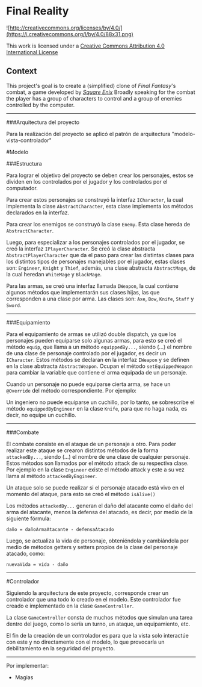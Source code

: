Final Reality
=============

![http://creativecommons.org/licenses/by/4.0/](https://i.creativecommons.org/l/by/4.0/88x31.png)

This work is licensed under a 
[Creative Commons Attribution 4.0 International License](http://creativecommons.org/licenses/by/4.0/)

Context
-------

This project's goal is to create a (simplified) clone of _Final Fantasy_'s combat, a game developed
by [_Square Enix_](https://www.square-enix.com)
Broadly speaking for the combat the player has a group of characters to control and a group of 
enemies controlled by the computer.

---

###Arquitectura del proyecto

Para la realización del proyecto se aplicó el patrón de arquitectura "modelo-vista-controlador"

#Modelo

###Estructura

Para lograr el objetivo del proyecto se deben crear los personajes, estos se dividen en los
controlados por el jugador y los controlados por el computador.

Para crear estos personajes se construyó la interfaz ``ICharacter``, la cual implementa la clase
``AbstractCharacter``, esta clase implementa los métodos declarados en la interfaz.

Para crear los enemigos se construyó la clase ``Enemy``. Esta clase hereda de ``AbstractCharacter``.

Luego, para especializar a los personajes controlados por el jugador, se creó la interfaz
``IPlayerCharacter``. Se creó la clase abstracta ``AbstractPlayerCharacter`` que da el paso para crear
las distintas clases para los distintos tipos de personajes manejables por el jugador, estas
clases son: ``Engineer``, ``Knight`` y ``Thief``, además, una clase abstracta ``AbstractMage``,
de la cual heredan ``WhiteMage`` y ``BlackMage``.

Para las armas, se creó una interfaz llamada ``IWeapon``, la cual contiene algunos métodos que
implementarán sus clases hijas, las que corresponden a una clase por arma. Las clases son:
``Axe``, ``Bow``, ``Knife``, ``Staff`` y ``Sword``.

---

###Equipamiento

Para el equipamiento de armas se utilizó double dispatch, ya que los personajes pueden equiparse
solo algunas armas, para esto se creó el método ``equip``, que llama a un método ``equippedBy...``,
siendo (...) el nombre de una clase de personaje controlado por el jugador, es decir un ``ICharacter``.
Estos métodos se declaran en la interfaz ``IWeapon`` y se definen en la clase abstracta ``AbstractWeapon``.
Ocupan el método ``setEquippedWeapon`` para cambiar la variable que contiene el arma equipada de un personaje.

Cuando un personaje no puede equiparse cierta arma, se hace un ``@Override`` del método
correspondiente. Por ejemplo:

Un ingeniero no puede equiparse un cuchillo, por lo tanto, se sobrescribe el método ``equippedByEngineer``
en la clase ``Knife``, para que no haga nada, es decir, no equipe un cuchillo.

---

###Combate

El combate consiste en el ataque de un personaje a otro. Para poder realizar este ataque se crearon
distintos métodos de la forma ``attackedBy...``, siendo (...) el nombre de una clase de cualquier personaje.
Estos métodos son llamados por el método attack de su respectiva clase. Por ejemplo en la clase
``Engineer`` existe el método attack y este a su vez llama al método ``attackedByEngineer``.

Un ataque solo se puede realizar si el personaje atacado está vivo en el momento del ataque,
para esto se creó el método ``isAlive()``

Los métodos ``attackedBy...`` generan el daño del atacante como el daño del arma del atacante, menos
la defensa del atacado, es decir, por medio de la siguiente fórmula:

``daño = dañoArmaAtacante - defensaAtacado``

Luego, se actualiza la vida de personaje, obteniéndola y cambiándola por medio de métodos
getters y setters propios de la clase del personaje atacado, como:

``nuevaVida = vida - daño``

---

#Controlador

Siguiendo la arquitectura de este proyecto, corresponde crear un controlador que una todo lo creado
en el modelo. Este controlador fue creado e implementado en la clase ``GameController``.

La clase ``GameController`` consta de muchos métodos que simulan una tarea dentro del juego, como
lo sería un turno, un ataque, un equipamiento, etc.

El fin de la creación de un controlador es para que la vista solo interactúe con este y no
directamente con el modelo, lo que provocaría un debilitamiento en la seguridad del proyecto.

---

Por implementar:

- Magias